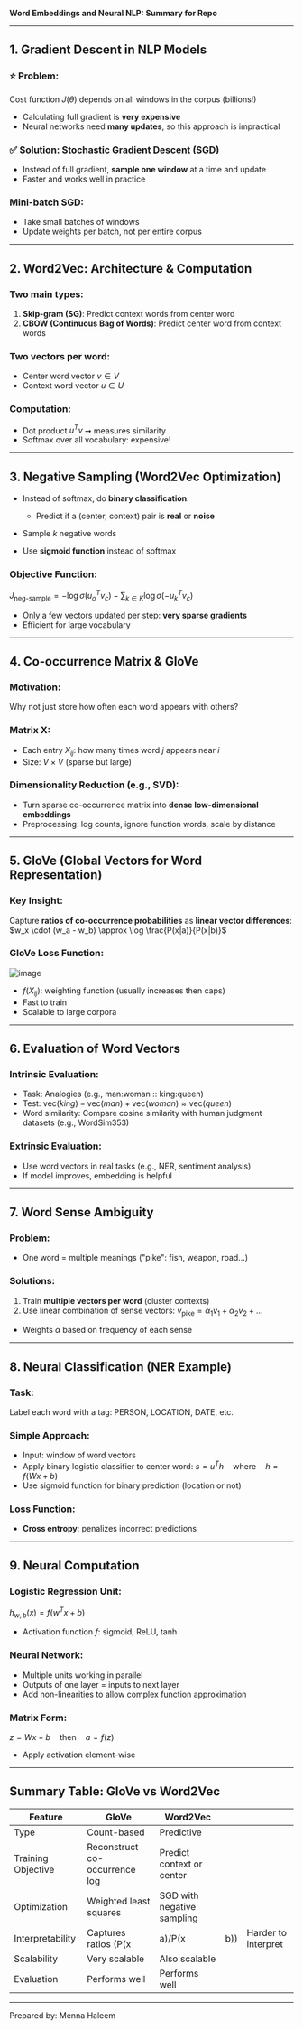 **Word Embeddings and Neural NLP: Summary for Repo**

---

## 1. Gradient Descent in NLP Models

### ⭐ Problem:

Cost function $J(\theta)$ depends on all windows in the corpus (billions!)

* Calculating full gradient is **very expensive**
* Neural networks need **many updates**, so this approach is impractical

### ✅ Solution: **Stochastic Gradient Descent (SGD)**

* Instead of full gradient, **sample one window** at a time and update
* Faster and works well in practice

### Mini-batch SGD:

* Take small batches of windows
* Update weights per batch, not per entire corpus

---

## 2. Word2Vec: Architecture & Computation

### Two main types:

1. **Skip-gram (SG)**: Predict context words from center word
2. **CBOW (Continuous Bag of Words)**: Predict center word from context words

### Two vectors per word:

* Center word vector $v \in V$
* Context word vector $u \in U$

### Computation:

* Dot product $u^T v$ ➞ measures similarity
* Softmax over all vocabulary: expensive!

---

## 3. Negative Sampling (Word2Vec Optimization)

* Instead of softmax, do **binary classification**:

  * Predict if a (center, context) pair is **real** or **noise**
* Sample $k$ negative words
* Use **sigmoid function** instead of softmax

### Objective Function:

$J_{\text{neg-sample}} = -\log \sigma(u_o^T v_c) - \sum_{k \in K} \log \sigma(-u_k^T v_c)$

* Only a few vectors updated per step: **very sparse gradients**
* Efficient for large vocabulary

---

## 4. Co-occurrence Matrix & GloVe

### Motivation:

Why not just store how often each word appears with others?

### Matrix X:

* Each entry $X_{ij}$: how many times word $j$ appears near $i$
* Size: $V \times V$ (sparse but large)

### Dimensionality Reduction (e.g., SVD):

* Turn sparse co-occurrence matrix into **dense low-dimensional embeddings**
* Preprocessing: log counts, ignore function words, scale by distance

---

## 5. GloVe (Global Vectors for Word Representation)

### Key Insight:

Capture **ratios of co-occurrence probabilities** as **linear vector differences**:
$w_x \cdot (w_a - w_b) \approx \log \frac{P(x|a)}{P(x|b)}$

### GloVe Loss Function:


![image](https://github.com/user-attachments/assets/dc8e8bc8-90c2-49ae-b72b-20f43c00b842)


* $f(X_{ij})$: weighting function (usually increases then caps)
* Fast to train
* Scalable to large corpora

---

## 6. Evaluation of Word Vectors

### Intrinsic Evaluation:

* Task: Analogies (e.g., man\:woman :: king\:queen)
* Test: $\text{vec}(king) - \text{vec}(man) + \text{vec}(woman) \approx \text{vec}(queen)$
* Word similarity: Compare cosine similarity with human judgment datasets (e.g., WordSim353)

### Extrinsic Evaluation:

* Use word vectors in real tasks (e.g., NER, sentiment analysis)
* If model improves, embedding is helpful

---

## 7. Word Sense Ambiguity

### Problem:

* One word = multiple meanings ("pike": fish, weapon, road...)

### Solutions:

1. Train **multiple vectors per word** (cluster contexts)
2. Use linear combination of sense vectors:
   $v_{\text{pike}} = \alpha_1 v_1 + \alpha_2 v_2 + \dots$

* Weights $\alpha$ based on frequency of each sense

---

## 8. Neural Classification (NER Example)

### Task:

Label each word with a tag: PERSON, LOCATION, DATE, etc.

### Simple Approach:

* Input: window of word vectors
* Apply binary logistic classifier to center word:
  $s = u^T h \quad \text{where} \quad h = f(Wx + b)$
* Use sigmoid function for binary prediction (location or not)

### Loss Function:

* **Cross entropy**: penalizes incorrect predictions

---

## 9. Neural Computation

### Logistic Regression Unit:

$h_{w,b}(x) = f(w^T x + b)$

* Activation function $f$: sigmoid, ReLU, tanh

### Neural Network:

* Multiple units working in parallel
* Outputs of one layer = inputs to next layer
* Add non-linearities to allow complex function approximation

### Matrix Form:

$z = Wx + b \quad \text{then} \quad a = f(z)$

* Apply activation element-wise

---

## Summary Table: GloVe vs Word2Vec

| Feature            | GloVe                         | Word2Vec                   |     |                     |
| ------------------ | ----------------------------- | -------------------------- | --- | ------------------- |
| Type               | Count-based                   | Predictive                 |     |                     |
| Training Objective | Reconstruct co-occurrence log | Predict context or center  |     |                     |
| Optimization       | Weighted least squares        | SGD with negative sampling |     |                     |
| Interpretability   | Captures ratios (P(x          | a)/P(x                     | b)) | Harder to interpret |
| Scalability        | Very scalable                 | Also scalable              |     |                     |
| Evaluation         | Performs well                 | Performs well              |     |                     |

---

Prepared by: Menna Haleem
